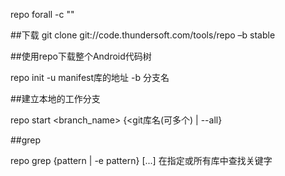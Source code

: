 repo forall -c ""

##下载
git clone git://code.thundersoft.com/tools/repo –b stable

##使用repo下载整个Android代码树

repo init -u manifest库的地址 -b 分支名

##建立本地的工作分支


repo start <branch_name> {<git库名(可多个) | --all}


##grep

repo grep {pattern | -e pattern} [<project>...]
在指定或所有库中查找关键字

